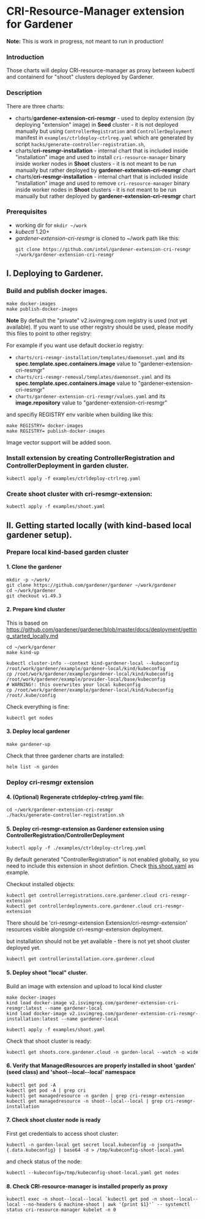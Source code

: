# CRI-Resource-Manager extension for Gardener

**Note:** This is work in progress, not meant to run in production!



### Introduction

Those charts will deploy CRI-resource-manager as proxy between kubectl and containerd for "shoot" clusters deployed by Gardener.

### Description

There are three charts:

- charts/**gardener-extension-cri-resmgr** - used to deploy extension (by deploying "extension" image) in **Seed** cluster - it is not deployed manually but using `ControllerRegistration` and `ControllerDeployment` manifest in `examples/ctrldeploy-ctrlreg.yaml` which are generated by script `hacks/generate-controller-registration.sh`,
- charts/**cri-resmgr-installation** - internal chart that is included inside "installation" image and used to install `cri-resource-manager` binary inside worker nodes in **Shoot** clusters - it is not meant to be run manually but rather deployed by **gardener-extension-cri-resmgr** chart
- charts/**cri-resmgr-installation** - internal chart that is included inside "installation" image and used to remove `cri-resource-manager` binary inside worker nodes in **Shoot** clusters - it is not meant to be run manually but rather deployed by **gardener-extension-cri-resmgr** chart

### Prerequisites

- working dir for `mkdir ~/work`
- *kubectl* 1.20+
- *gardener-extension-cri-resmgr* is cloned to ~/work path like this:
    ```
    git clone https://github.com/intel/gardener-extension-cri-resmgr ~/work/gardener-extension-cri-resmgr
    ```

## I. Deploying to Gardener.

### Build and publish docker images.

```
make docker-images
make publish-docker-images
```

**Note** By default the "private" v2.isvimgreg.com registry is used (not yet available). If you want to use other registry should be used, please modify this files to point to other registry: 

For example if you want use default docker.io registry:

* ``charts/cri-resmgr-installation/templates/daemonset.yaml`` and its **spec.template.spec.containers.image** value to "gardener-extension-cri-resmgr" 
* ``charts/cri-resmgr-removal/templates/daemonset.yaml`` and its **spec.template.spec.containers.image** value to "gardener-extension-cri-resmgr" 
* ``charts/gardener-extension-cri-resmgr/values.yaml`` and its **image.repository** value to "gardener-extension-cri-resmgr"

and specifiy REGISTRY env varible when building like this:

```
make REGISTRY= docker-images
make REGISTRY= publish-docker-images
```
Image vector support will be added soon.

### Install extension by creating ControllerRegistration and ControllerDeployment in garden cluster.

```
kubectl apply -f examples/ctrldeploy-ctrlreg.yaml
```

### Create shoot cluster with **cri-resmgr-extension**:
```
kubectl apply -f examples/shoot.yaml
```

## II. Getting started locally (with kind-based local gardener setup).

### Prepare local kind-based garden cluster

#### 1. Clone the gardener
```
mkdir -p ~/work/
git clone https://github.com/gardener/gardener ~/work/gardener
cd ~/work/gardener
git checkout v1.49.3
```

#### 2. Prepare kind cluster 

This is based on https://github.com/gardener/gardener/blob/master/docs/deployment/getting_started_locally.md


```
cd ~/work/gardener
make kind-up

kubectl cluster-info --context kind-gardener-local --kubeconfig /root/work/gardener/example/gardener-local/kind/kubeconfig
cp /root/work/gardener/example/gardener-local/kind/kubeconfig /root/work/gardener/example/provider-local/base/kubeconfig
# WARNING!: this overwrites your local kubeconfig
cp /root/work/gardener/example/gardener-local/kind/kubeconfig /root/.kube/config
```

Check everything is fine:
```
kubectl get nodes
```

####  3. Deploy local gardener

```
make gardener-up
```

Check that three gardener charts are installed:
```
helm list -n garden
```

### Deploy cri-resmgr extension

#### 4. (Optional) Regenerate ctrldeploy-ctrlreg.yaml file:

```
cd ~/work/gardener-extension-cri-resmgr
./hacks/generate-controller-registration.sh
```

#### 5. Deploy cri-resmgr-extension as Gardener extension using ControllerRegistration/ControllerDeployment

```
kubectl apply -f ./examples/ctrldeploy-ctrlreg.yaml
```

By default generated "ControllerRegistration" is not enabled globally, so you need to include this extension in shoot defintion. Check [this shoot.yaml](examples/shoot.yaml) as example.


Checkout installed objects:
```
kubectl get controllerregistrations.core.gardener.cloud cri-resmgr-extension
kubectl get controllerdeployments.core.gardener.cloud cri-resmgr-extension
```
There should be 'cri-resmgr-extension   Extension/cri-resmgr-extension' resources visible alongside cri-resmgr-extension deployment.

but installation should not be yet available - there is not yet shoot cluster deployed yet.

```
kubectl get controllerinstallation.core.gardener.cloud 
```

#### 5. Deploy shoot "local" cluster.

Build an image with extension and upload to local kind cluster
```
make docker-images
kind load docker-image v2.isvimgreg.com/gardener-extension-cri-resmgr:latest --name gardener-local
kind load docker-image v2.isvimgreg.com/gardener-extension-cri-resmgr-installation:latest --name gardener-local
```

```
kubectl apply -f examples/shoot.yaml
```

Check that shoot cluster is ready:

```
kubectl get shoots.core.gardener.cloud -n garden-local --watch -o wide
```

#### 6. Verify that ManagedResources are properly installed in shoot 'garden' (seed class) and  'shoot--local--local' namespace

```
kubectl get pod -A
kubectl get pod -A | grep cri
kubectl get managedresource -n garden | grep cri-resmgr-extension
kubectl get managedresource -n shoot--local--local | grep cri-resmgr-installation
```

#### 7. Check shoot cluster node is ready

First get credentials to access shoot cluster:

``` 
kubectl -n garden-local get secret local.kubeconfig -o jsonpath={.data.kubeconfig} | base64 -d > /tmp/kubeconfig-shoot-local.yaml
```

and check status of the node:
```
kubectl --kubeconfig=/tmp/kubeconfig-shoot-local.yaml get nodes
```

#### 8. Check CRI-resource-manager is installed properly as proxy

```
kubectl exec -n shoot--local--local `kubectl get pod -n shoot--local--local --no-headers G machine-shoot | awk '{print $1}'` -- systemctl status cri-resource-manager kubelet -n 0
```
